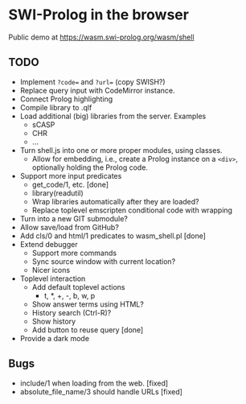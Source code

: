 # SWI-Prolog in the browser

Public demo at https://wasm.swi-prolog.org/wasm/shell

## TODO

 - Implement `?code=` and `?url=` (copy SWISH?)
 - Replace query input with CodeMirror instance.
 - Connect Prolog highlighting
 - Compile library to .qlf
 - Load additional (big) libraries from the server.  Examples
   - sCASP
   - CHR
   - ...
 - Turn shell.js into one or more proper modules, using classes.
   - Allow for embedding, i.e., create a Prolog instance on a
     `<div>`, optionally holding the Prolog code.
 - Support more input predicates
   - get_code/1, etc.						[done]
   - library(readutil)
   - Wrap libraries automatically after they are loaded?
   - Replace toplevel emscripten conditional code with wrapping
 - Turn into a new GIT submodule?
 - Allow save/load from GitHub?
 - Add cls/0 and html/1 predicates to wasm_shell.pl		[done]
 - Extend debugger
   - Support more commands
   - Sync source window with current location?
   - Nicer icons
 - Toplevel interaction
   - Add default toplevel actions
     - t, *, +, -, b, w, p
   - Show answer terms using HTML?
   - History search (Ctrl-R)?
   - Show history
   - Add button to reuse query					[done]
 - Provide a dark mode

## Bugs

 - include/1 when loading from the web.				[fixed]
 - absolute_file_name/3 should handle URLs		[fixed]
